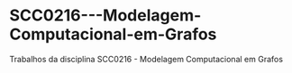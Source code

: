 # SCC0216---Modelagem-Computacional-em-Grafos
Trabalhos da disciplina SCC0216 - Modelagem Computacional em Grafos
